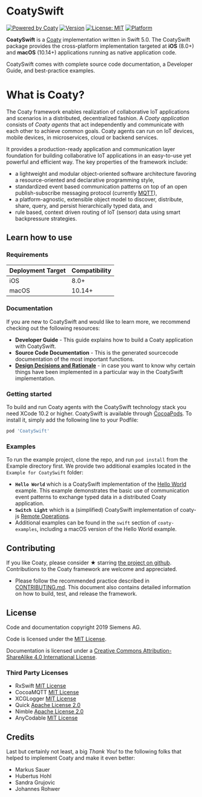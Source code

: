 # CoatySwift
[![Powered by Coaty](https://img.shields.io/badge/Powered%20by-Coaty-FF8C00.svg)](https://coaty.io)
[![Version](https://img.shields.io/cocoapods/v/CoatySwift.svg?style=flat)](https://cocoapods.org/pods/CoatySwift)
[![License: MIT](https://img.shields.io/badge/License-MIT-blue.svg)](https://opensource.org/licenses/MIT)
[![Platform](https://img.shields.io/cocoapods/p/CoatySwift.svg?style=flat)](https://cocoapods.org/pods/CoatySwift)

__CoatySwift__ is a [Coaty](https://coaty.io/) implementation written in Swift 5.0. The CoatySwift package provides the cross-platform implementation targeted at __iOS__ (8.0+) and __macOS__ (10.14+) applications running as native application code.

CoatySwift comes with complete source code documentation, a Developer Guide, and best-practice examples.

# What is Coaty?

The Coaty framework enables realization of collaborative IoT applications and scenarios in a distributed, decentralized fashion. A *Coaty application* consists of *Coaty agents* that act independently and communicate with each other to achieve common goals. Coaty agents can run on IoT devices, mobile devices, in microservices, cloud or backend services.

It provides a production-ready application and communication layer foundation for building collaborative IoT applications in an easy-to-use yet powerful and efficient way. The key properties of the framework include:

* a lightweight and modular object-oriented software architecture favoring a resource-oriented and declarative programming style,
* standardized event based communication patterns on top of an open publish-subscribe
messaging protocol (currently [MQTT](https://mqtt.org)),
* a platform-agnostic, extensible object model to discover, distribute, share,
query, and persist hierarchically typed data, and
* rule based, context driven routing of IoT (sensor) data using smart backpressure strategies.


## Learn how to use

### Requirements

| Deployment Target     | Compatibility     |
|-------------------    |---------------    |
| iOS                   | 8.0+              |
| macOS                 | 10.14+            |

### Documentation 

If you are new to CoatySwift and would like to learn more, we recommend checking out the following resources:

- __Developer Guide__ - This guide explains how to build a Coaty application with CoatySwift.
- __Source Code Documentation__ - This is the generated sourcecode documentation of the most important functions.
- __[Design Decisions and Rationale](docs/CoatySwiftInternals.md)__ - in case you want to know why certain things have been implemented in a particular way in the CoatySwift implementation. 

### Getting started

To build and run Coaty agents with the CoatySwift technology stack you need XCode 10.2 or higher. CoatySwift is available through [CocoaPods](https://cocoapods.org). To install
it, simply add the following line to your Podfile:

```ruby
pod 'CoatySwift'
```

### Examples

To run the example project, clone the repo, and run `pod install` from the Example directory first. We provide two additional examples located in the `Example for CoatySwift` folder:

- __`Hello World`__ which is a CoatySwift implementation of the [Hello World](https://github.com/coatyio/coaty-examples/tree/master/hello-world/js) example. This example demonstrates the basic use of communication event patterns to exchange typed data in a distributed Coaty application.
- __`Switch Light`__ which is a (simplified) CoatySwift implementation of coaty-js [Remote Operations](https://github.com/coatyio/coaty-examples/tree/master/remote-operations/js).
- Additional examples can be found in the `swift` section of `coaty-examples`, including a macOS version of the Hello World example.

## Contributing

If you like Coaty, please consider &#x2605; starring [the project on github](https://github.com/coatyio/coaty-swift). Contributions to the Coaty framework are welcome and appreciated. 

- Please follow the recommended practice described in [CONTRIBUTING.md](CONTRIBUTING.md). This document also contains detailed information on how to build, test, and release the framework.


## License

Code and documentation copyright 2019 Siemens AG.

Code is licensed under the [MIT License](https://opensource.org/licenses/MIT).

Documentation is licensed under a
[Creative Commons Attribution-ShareAlike 4.0 International License](http://creativecommons.org/licenses/by-sa/4.0/).


### Third Party Licenses

- RxSwift [MIT License](https://github.com/ReactiveX/RxSwift/blob/master/LICENSE.md)
- CocoaMQTT [MIT License](https://github.com/emqtt/CocoaMQTT/blob/master/LICENSE)
- XCGLogger [MIT License](https://github.com/DaveWoodCom/XCGLogger/blob/master/LICENSE.txt)
- Quick [Apache License 2.0](https://github.com/Quick/Quick/blob/master/LICENSE)
- Nimble [Apache License 2.0](https://github.com/Quick/Nimble/blob/master/LICENSE)
- AnyCodable [MIT License](https://github.com/Flight-School/AnyCodable/blob/master/LICENSE.md)

## Credits

Last but certainly not least, a big *Thank You!* to the following folks that
helped to implement Coaty and make it even better:

* Markus Sauer 
* Hubertus Hohl
* Sandra Grujovic
* Johannes Rohwer
